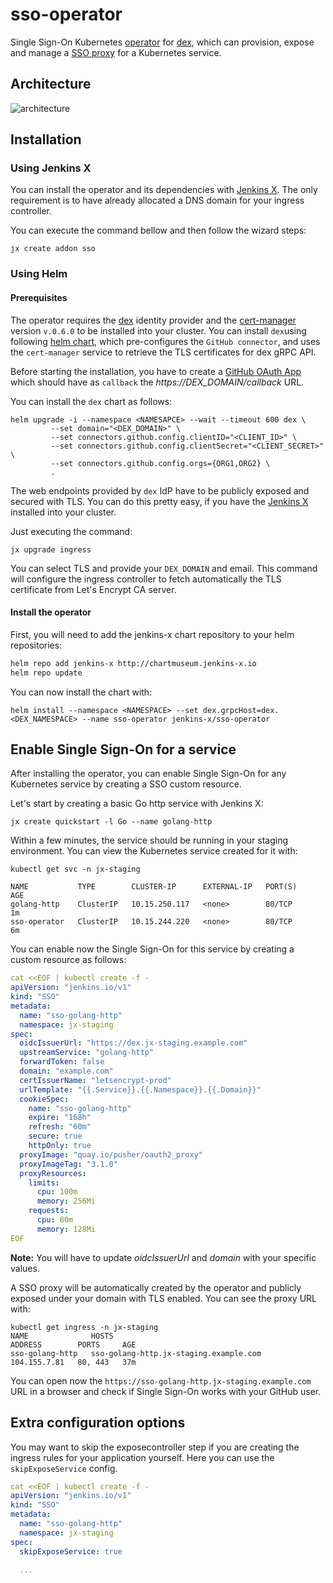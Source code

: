 # sso-operator

Single Sign-On Kubernetes [operator](https://coreos.com/operators/) for [dex](https://github.com/coreos/dex), which can provision, expose and manage a [SSO proxy](https://github.com/bitly/oauth2_proxy) for a Kubernetes service. 

## Architecture

![architecture](images/architecture.png?row=true)

## Installation 

### Using Jenkins X

You can install the operator and its dependencies with [Jenkins X](https://jenkins-x.io/). The only requirement is to have already allocated a DNS domain for your ingress controller.


You can execute the command bellow and then follow the wizard steps:

```
jx create addon sso 
```

### Using Helm 

#### Prerequisites

The operator requires the [dex](https://github.com/coreos/dex) identity provider and the [cert-manager](https://github.com/jetstack/cert-manager) version `v.0.6.0` to be installed into your cluster. 
You can install `dex`using following [helm chart](https://github.com/jenkins-x/dex/tree/master/charts/dex), which pre-configures the `GitHub connector`, and uses the `cert-manager` service to retrieve 
the TLS certificates for dex gRPC API.

Before starting the installation, you have to create a [GitHub OAuth App](https://github.com/settings/applications/new) which should have  as `callback` the *https://DEX_DOMAIN/callback* URL.

You can install the `dex` chart as follows:
```
helm upgrade -i --namespace <NAMESAPCE> --wait --timeout 600 dex \
         --set domain="<DEX_DOMAIN>" \
         --set connectors.github.config.clientID="<CLIENT_ID>" \ 
         --set connectors.github.config.clientSecret="<CLIENT_SECRET>" \
         --set connectors.github.config.orgs={ORG1,ORG2} \
         .
```

The web endpoints provided by `dex` IdP have to be publicly exposed and secured with TLS. You can do  this pretty easy, if you have the [Jenkins X](https://jenkins-x.io/) installed into your cluster.

Just executing the command:

```
jx upgrade ingress 
```

You can select TLS and provide your `DEX_DOMAIN` and email. This command will configure the ingress controller to fetch automatically the TLS certificate from Let's Encrypt CA server.

#### Install the operator

First, you will need to add the jenkins-x chart repository to your helm repositories:
```sh
helm repo add jenkins-x http://chartmuseum.jenkins-x.io
helm repo update
```
You can now install the chart with:
```
helm install --namespace <NAMESPACE> --set dex.grpcHost=dex.<DEX_NAMESPACE> --name sso-operator jenkins-x/sso-operator 
```

## Enable Single Sign-On for a service 

After installing the operator, you can enable Single Sign-On for any Kubernetes service by creating a SSO custom resource. 

Let's start by creating a basic Go http service with Jenkins X:

```
jx create quickstart -l Go --name golang-http
```

Within a few minutes, the service should be running in your staging environment. You can view the Kubernetes service created for it with:

```
kubectl get svc -n jx-staging

NAME           TYPE        CLUSTER-IP      EXTERNAL-IP   PORT(S)           AGE
golang-http    ClusterIP   10.15.250.117   <none>        80/TCP            1m
sso-operator   ClusterIP   10.15.244.220   <none>        80/TCP            6m
```

You can enable now the Single Sign-On for this service by creating a custom resource as follows:

```yaml
cat <<EOF | kubectl create -f -
apiVersion: "jenkins.io/v1"
kind: "SSO"
metadata:
  name: "sso-golang-http"
  namespace: jx-staging
spec:
  oidcIssuerUrl: "https://dex.jx-staging.example.com"
  upstreamService: "golang-http"
  forwardToken: false
  domain: "example.com"
  certIssuerName: "letsencrypt-prod"
  urlTemplate: "{{.Service}}.{{.Namespace}}.{{.Domain}}"
  cookieSpec:
    name: "sso-golang-http"
    expire: "168h"
    refresh: "60m"
    secure: true
    httpOnly: true
  proxyImage: "quay.io/pusher/oauth2_proxy"
  proxyImageTag: "3.1.0"
  proxyResources:
    limits:
      cpu: 100m
      memory: 256Mi
    requests:
      cpu: 80m
      memory: 128Mi
EOF
```

__Note:__ You will have to update *oidcIssuerUrl* and *domain* with your specific values.

A SSO proxy will be automatically created by the operator and publicly exposed under your domain with TLS enabled. You can see the proxy URL with:

```
kubectl get ingress -n jx-staging
NAME              HOSTS                                                             ADDRESS        PORTS     AGE
sso-golang-http   sso-golang-http.jx-staging.example.com                            104.155.7.81   80, 443   37m
```

You can open now the `https://sso-golang-http.jx-staging.example.com` URL in a browser and check if Single Sign-On works with your GitHub user.

## Extra configuration options


You may want to skip the exposecontroller step if you are creating the ingress rules for your application yourself.  Here you can use the `skipExposeService` config.
```yaml
cat <<EOF | kubectl create -f -
apiVersion: "jenkins.io/v1"
kind: "SSO"
metadata:
  name: "sso-golang-http"
  namespace: jx-staging
spec:
  skipExposeService: true

  ...
```